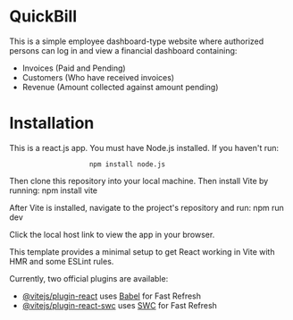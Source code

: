 # QuickBill

This is a simple employee dashboard-type website where authorized persons can log in and view a financial dashboard containing:
- Invoices (Paid and Pending) 
- Customers (Who have received invoices)
- Revenue (Amount collected against amount pending)

<h1>Installation</h1>
This is a react.js app. You must have Node.js installed. If you haven't run:

                        npm install node.js

Then clone this repository into your local machine. Then install Vite by running:
                        npm install vite

After Vite is installed, navigate to the project's repository and run:
                        npm run dev
                        
Click the local host link to view the app in your browser.

This template provides a minimal setup to get React working in Vite with HMR and some ESLint rules.

Currently, two official plugins are available:

- [@vitejs/plugin-react](https://github.com/vitejs/vite-plugin-react/blob/main/packages/plugin-react/README.md) uses [Babel](https://babeljs.io/) for Fast Refresh
- [@vitejs/plugin-react-swc](https://github.com/vitejs/vite-plugin-react-swc) uses [SWC](https://swc.rs/) for Fast Refresh
